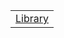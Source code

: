<html>
  <body>
    <table style="width:100%; height:100%;">
      <tr>
        <td> <a href="#"> Library </a> </td>
      </tr>
    <table>
  </body>
</html>
